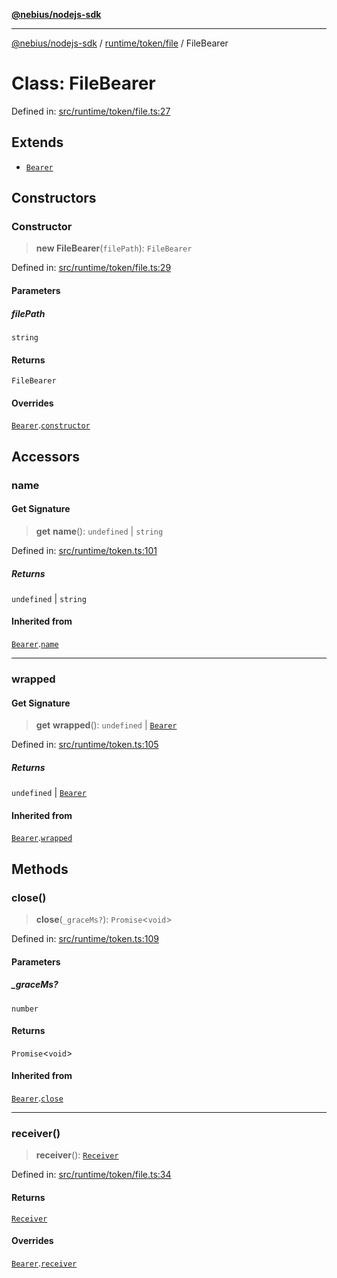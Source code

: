 [**@nebius/nodejs-sdk**](../../../../README.md)

***

[@nebius/nodejs-sdk](../../../../README.md) / [runtime/token/file](../README.md) / FileBearer

# Class: FileBearer

Defined in: [src/runtime/token/file.ts:27](https://github.com/nebius/nodejs-sdk/blob/2ec552fb564ad8fdbf78c4eb6e73ce9101501e8a/src/runtime/token/file.ts#L27)

## Extends

- [`Bearer`](../../classes/Bearer.md)

## Constructors

### Constructor

> **new FileBearer**(`filePath`): `FileBearer`

Defined in: [src/runtime/token/file.ts:29](https://github.com/nebius/nodejs-sdk/blob/2ec552fb564ad8fdbf78c4eb6e73ce9101501e8a/src/runtime/token/file.ts#L29)

#### Parameters

##### filePath

`string`

#### Returns

`FileBearer`

#### Overrides

[`Bearer`](../../classes/Bearer.md).[`constructor`](../../classes/Bearer.md#constructor)

## Accessors

### name

#### Get Signature

> **get** **name**(): `undefined` \| `string`

Defined in: [src/runtime/token.ts:101](https://github.com/nebius/nodejs-sdk/blob/2ec552fb564ad8fdbf78c4eb6e73ce9101501e8a/src/runtime/token.ts#L101)

##### Returns

`undefined` \| `string`

#### Inherited from

[`Bearer`](../../classes/Bearer.md).[`name`](../../classes/Bearer.md#name)

***

### wrapped

#### Get Signature

> **get** **wrapped**(): `undefined` \| [`Bearer`](../../classes/Bearer.md)

Defined in: [src/runtime/token.ts:105](https://github.com/nebius/nodejs-sdk/blob/2ec552fb564ad8fdbf78c4eb6e73ce9101501e8a/src/runtime/token.ts#L105)

##### Returns

`undefined` \| [`Bearer`](../../classes/Bearer.md)

#### Inherited from

[`Bearer`](../../classes/Bearer.md).[`wrapped`](../../classes/Bearer.md#wrapped)

## Methods

### close()

> **close**(`_graceMs?`): `Promise`\<`void`\>

Defined in: [src/runtime/token.ts:109](https://github.com/nebius/nodejs-sdk/blob/2ec552fb564ad8fdbf78c4eb6e73ce9101501e8a/src/runtime/token.ts#L109)

#### Parameters

##### \_graceMs?

`number`

#### Returns

`Promise`\<`void`\>

#### Inherited from

[`Bearer`](../../classes/Bearer.md).[`close`](../../classes/Bearer.md#close)

***

### receiver()

> **receiver**(): [`Receiver`](../../classes/Receiver.md)

Defined in: [src/runtime/token/file.ts:34](https://github.com/nebius/nodejs-sdk/blob/2ec552fb564ad8fdbf78c4eb6e73ce9101501e8a/src/runtime/token/file.ts#L34)

#### Returns

[`Receiver`](../../classes/Receiver.md)

#### Overrides

[`Bearer`](../../classes/Bearer.md).[`receiver`](../../classes/Bearer.md#receiver)
